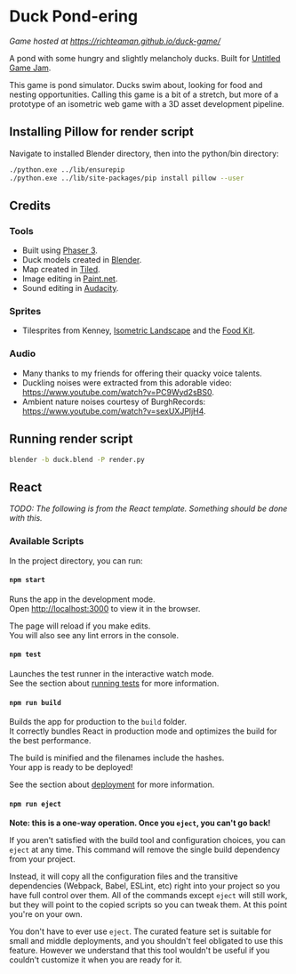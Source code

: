 # Duck Pond-ering

*Game hosted at https://richteaman.github.io/duck-game/*

A pond with some hungry and slightly melancholy ducks. Built for [Untitled Game Jam](https://itch.io/jam/untitled-game-jam-37).

This game is pond simulator. Ducks swim about, looking for food and nesting opportunities. Calling this game is a bit of a stretch,
but more of a prototype of an isometric web game with a 3D asset development pipeline.


## Installing Pillow for render script

Navigate to installed Blender directory, then into the python/bin directory:

```bash
./python.exe ../lib/ensurepip
./python.exe ../lib/site-packages/pip install pillow --user
```
## Credits

### Tools

* Built using [Phaser 3](https://phaser.io/phaser3).
* Duck models created in [Blender](https://www.blender.org/).
* Map created in [Tiled](https://www.mapeditor.org/).
* Image editing in [Paint.net](https://www.getpaint.net/).
* Sound editing in [Audacity](https://www.audacityteam.org/).

### Sprites

* Tilesprites from Kenney, [Isometric Landscape](https://www.kenney.nl/assets/isometric-landscape) and the [Food Kit](https://www.kenney.nl/assets/food-kit).

### Audio

* Many thanks to my friends for offering their quacky voice talents.
* Duckling noises were extracted from this adorable video: https://www.youtube.com/watch?v=PC9Wyd2sBS0.
* Ambient nature noises courtesy of BurghRecords: https://www.youtube.com/watch?v=sexUXJPljH4.

## Running render script

```bash
blender -b duck.blend -P render.py
```

## React

*TODO: The following is from the React template. Something should be done with this.*

### Available Scripts

In the project directory, you can run:

#### `npm start`

Runs the app in the development mode.<br />
Open [http://localhost:3000](http://localhost:3000) to view it in the browser.

The page will reload if you make edits.<br />
You will also see any lint errors in the console.

#### `npm test`

Launches the test runner in the interactive watch mode.<br />
See the section about [running tests](https://facebook.github.io/create-react-app/docs/running-tests) for more information.

#### `npm run build`

Builds the app for production to the `build` folder.<br />
It correctly bundles React in production mode and optimizes the build for the best performance.

The build is minified and the filenames include the hashes.<br />
Your app is ready to be deployed!

See the section about [deployment](https://facebook.github.io/create-react-app/docs/deployment) for more information.

#### `npm run eject`

**Note: this is a one-way operation. Once you `eject`, you can't go back!**

If you aren't satisfied with the build tool and configuration choices, you can `eject` at any time. This command will remove the single build dependency from your project.

Instead, it will copy all the configuration files and the transitive dependencies (Webpack, Babel, ESLint, etc) right into your project so you have full control over them. All of the commands except `eject` will still work, but they will point to the copied scripts so you can tweak them. At this point you're on your own.

You don't have to ever use `eject`. The curated feature set is suitable for small and middle deployments, and you shouldn't feel obligated to use this feature. However we understand that this tool wouldn't be useful if you couldn't customize it when you are ready for it.
